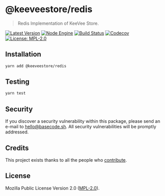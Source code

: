 # @keeveestore/redis

> Redis Implementation of KeeVee Store.

[![Latest Version](https://badgen.now.sh/npm/v/@keeveestore/redis)](https://www.npmjs.com/package/@keeveestore/redis)
[![Node Engine](https://badgen.now.sh/npm/node/@keeveestore/redis)](https://www.npmjs.com/package/@keeveestore/redis)
[![Build Status](https://badgen.now.sh/circleci/github/keeveestore/redis)](https://circleci.com/gh/keeveestore/redis)
[![Codecov](https://badgen.now.sh/codecov/c/github/keeveestore/redis)](https://codecov.io/gh/keeveestore/redis)
[![License: MPL-2.0](https://badgen.now.sh/badge/license/MPL-2.0/green)](https://mozilla.org/MPL/2.0/)

## Installation

```bash
yarn add @keeveestore/redis
```

## Testing

```bash
yarn test
```

## Security

If you discover a security vulnerability within this package, please send an e-mail to hello@basecode.sh. All security vulnerabilities will be promptly addressed.

## Credits

This project exists thanks to all the people who [contribute](../../contributors).

## License

Mozilla Public License Version 2.0 ([MPL-2.0](./LICENSE)).
